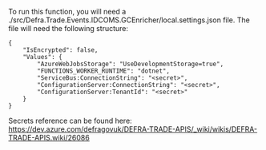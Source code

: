 To run this function, you will need a ./src/Defra.Trade.Events.IDCOMS.GCEnricher/local.settings.json file. The file will need the following structure:

```
{
    "IsEncrypted": false,
    "Values": {
        "AzureWebJobsStorage": "UseDevelopmentStorage=true",
        "FUNCTIONS_WORKER_RUNTIME": "dotnet",
        "ServiceBus:ConnectionString": "<secret>",
        "ConfigurationServer:ConnectionString": "<secret>",
        "ConfigurationServer:TenantId": "<secret>"
    }
}
```

Secrets reference can be found here: https://dev.azure.com/defragovuk/DEFRA-TRADE-APIS/_wiki/wikis/DEFRA-TRADE-APIS.wiki/26086
